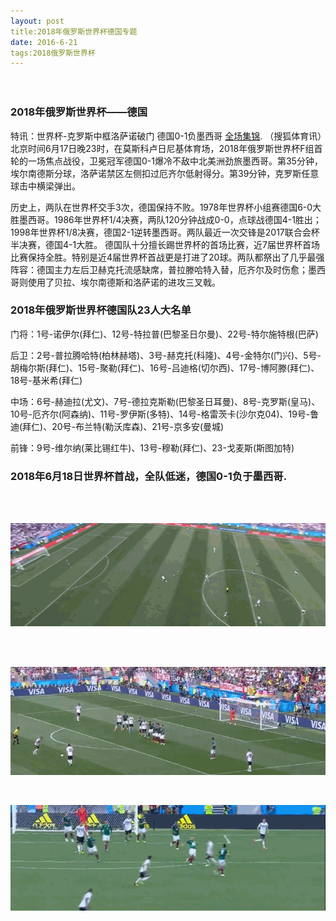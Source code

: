```yaml
---
layout: post
title:2018年俄罗斯世界杯德国专题
date: 2016-6-21
tags:2018俄罗斯世界杯  
---
```


　　
### 2018年俄罗斯世界杯——德国

特讯：世界杯-克罗斯中框洛萨诺破门 德国0-1负墨西哥 [全场集锦](https://v.youku.com/v_show/id_XMzY3NjUwNDE4MA==.html).
（搜狐体育讯）北京时间6月17日晚23时，在莫斯科卢日尼基体育场，2018年俄罗斯世界杯F组首轮的一场焦点战役，卫冕冠军德国0-1爆冷不敌中北美洲劲旅墨西哥。第35分钟，埃尔南德斯分球，洛萨诺禁区左侧扣过厄齐尔低射得分。第39分钟，克罗斯任意球击中横梁弹出。

历史上，两队在世界杯交手3次，德国保持不败。1978年世界杯小组赛德国6-0大胜墨西哥。1986年世界杯1/4决赛，两队120分钟战成0-0，点球战德国4-1胜出；1998年世界杯1/8决赛，德国2-1逆转墨西哥。两队最近一次交锋是2017联合会杯半决赛，德国4-1大胜。
德国队十分擅长踢世界杯的首场比赛，近7届世界杯首场比赛保持全胜。特别是近4届世界杯首战更是打进了20球。两队都祭出了几乎最强阵容：德国主力左后卫赫克托流感缺席，普拉滕哈特入替，厄齐尔及时伤愈；墨西哥则使用了贝拉、埃尔南德斯和洛萨诺的进攻三叉戟。
　　
### 2018年俄罗斯世界杯德国队23人大名单

门将：1号-诺伊尔(拜仁)、12号-特拉普(巴黎圣日尔曼)、22号-特尔施特根(巴萨)

后卫：2号-普拉腾哈特(柏林赫塔)、3号-赫克托(科隆)、4号-金特尔(门兴)、5号-胡梅尔斯(拜仁)、15号-聚勒(拜仁)、16号-吕迪格(切尔西)、17号-博阿滕(拜仁)、18号-基米希(拜仁)

中场：6号-赫迪拉(尤文)、7号-德拉克斯勒(巴黎圣日耳曼)、8号-克罗斯(皇马)、10号-厄齐尔(阿森纳)、11号-罗伊斯(多特)、14号-格雷茨卡(沙尔克04)、19号-鲁迪(拜仁)、20号-布兰特(勒沃库森)、21号-京多安(曼城)

前锋：9号-维尔纳(莱比锡红牛)、13号-穆勒(拜仁)、23-戈麦斯(斯图加特)

### 2018年6月18日世界杯首战，全队低迷，德国0-1负于墨西哥.

<br />




<br />

![](/images/posts/TensorFlowOniOSUse1/5.gif)

<br />



<br />

![](/images/posts/TensorFlowOniOSUse1/6.gif)

<br />



![](/images/posts/TensorFlowOniOSUse1/7.gif)

               
<br>







